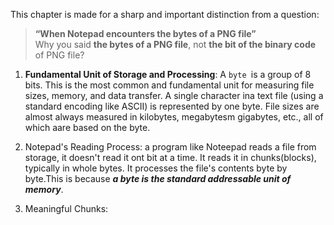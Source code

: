 This chapter is made for a sharp and important distinction from a question:
>**“When Notepad encounters the bytes of a PNG file”**   
>Why you said **the bytes of a PNG file**, not **the bit of the binary code** of PNG file?

1. **Fundamental Unit of Storage and Processing**: A `byte `is a group of 8 bits. This is the most common and fundamental unit for measuring file sizes, memory, and data transfer. A single character ina text file (using a standard encoding like ASCII) is represented by one byte. File sizes are almost always measured in kilobytes, megabytesm gigabytes, etc., all of which aare based on the byte.

2. Notepad's Reading Process: a program like Noteepad reads a file from storage, it doesn't read it ont bit at a time. It reads it in chunks(blocks), typically in whole bytes. It processes the file's contents byte by byte.This is because ***a byte is the standard addressable unit of memory***.

3. Meaningful Chunks: